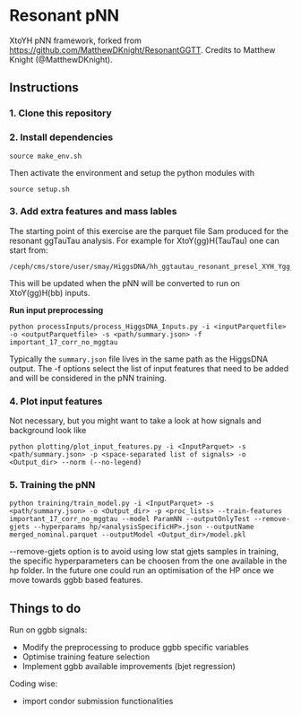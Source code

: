 # Resonant pNN  
XtoYH pNN framework, forked from https://github.com/MatthewDKnight/ResonantGGTT. Credits to Matthew Knight (@MatthewDKnight).
  
## Instructions  
### 1. Clone this repository  

### 2. Install dependencies  
    
```  
source make_env.sh 
```  
Then activate the environment and setup the python modules with
```
source setup.sh 
```
### 3. Add extra features and mass lables  

The starting point of this exercise are the parquet file Sam produced for the resonant ggTauTau analysis. For example for XtoY(gg)H(TauTau) one can start from:
```
/ceph/cms/store/user/smay/HiggsDNA/hh_ggtautau_resonant_presel_XYH_Ygg_HTauTau_19Jul2022/merged_nominal.parquet
```  
This will be updated when the pNN will be converted to run on XtoY(gg)H(bb) inputs. 

**Run input preprocessing**
```  
python processInputs/process_HiggsDNA_Inputs.py -i <inputParquetfile> -o <outputParquetfile> -s <path/summary.json> -f important_17_corr_no_mggtau 
```  
Typically the ```summary.json``` file lives in the same path as the HiggsDNA output. The -f options select the list of input features that need to be added and will be considered in the pNN training.

### 4. Plot input features
Not necessary, but you might want to take a look at how signals and background look like
```
python plotting/plot_input_features.py -i <InputParquet> -s <path/summary.json> -p <space-separated list of signals> -o <Output_dir> --norm (--no-legend)
```

### 5. Training the pNN
```
python training/train_model.py -i <InputParquet> -s <path/summary.json> -o <Output_dir> -p <proc_lists> --train-features important_17_corr_no_mggtau --model ParamNN --outputOnlyTest --remove-gjets --hyperparams hp/<analysisSpecificHP>.json --outputName merged_nominal.parquet --outputModel <Output_dir>/model.pkl
```

--remove-gjets option is to avoid using low stat gjets samples in training, the specific hyperparameters can be choosen from the one available in the hp folder. In the future one could run an optimisation of the HP once we move towards ggbb based features.

## Things to do
Run on ggbb signals:
 - Modify the preprocessing to produce ggbb specific variables
 - Optimise training feature selection
 - Implement ggbb available improvements (bjet regression)

Coding wise:
- import condor submission functionalities 
